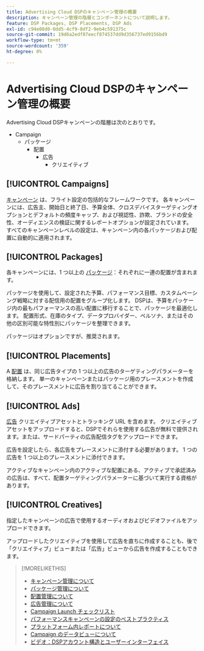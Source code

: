 ```yaml
---
title: Advertising Cloud DSPのキャンペーン管理の概要
description: キャンペーン管理の階層とコンポーネントについて説明します。
feature: DSP Packages, DSP Placements, DSP Ads
exl-id: c94e08d0-0dd5-4cf9-8df2-9eb4c591375c
source-git-commit: 19d6a2edf07eecf874537dd9d356737ed9156bd9
workflow-type: tm+mt
source-wordcount: '359'
ht-degree: 0%

---
```


# Advertising Cloud DSPのキャンペーン管理の概要

Advertising Cloud DSPキャンペーンの階層は次のとおりです。

* Campaign
   * パッケージ
      * 配置
         * 広告
            * クリエイティブ

<!-- Add "Feature: DSP Creatives" once we have other topics on creatives; get Bob to update the feature list. -->
<!-- Do clients think in terms of insertion orders? If yes, then work in the following info.:
In Advertising Cloud DSP, an insertion order is represented as a campaign, and line items are represented as packages. Each package will include placements, which can use different strategies and tactics to deliver the line item requirements.
-->

## [!UICONTROL Campaigns]

[キャンペーン](/help/dsp/campaign-management/campaigns/campaign-about.md) は、フライト設定の包括的なフレームワークです。 各キャンペーンには、広告主、開始日と終了日、予算全体、クロスデバイスターゲティングオプションとデフォルトの頻度キャップ、および視認性、詐欺、ブランドの安全性、オーディエンスの検証に関するレポートオプションが設定されています。 すべてのキャンペーンレベルの設定は、キャンペーン内の各パッケージおよび配置に自動的に適用されます。

## [!UICONTROL Packages]

各キャンペーンには、1 つ以上の [パッケージ](/help/dsp/campaign-management/packages/package-about.md)：それぞれに一連の配置が含まれます。

パッケージを使用して、設定された予算、パフォーマンス目標、カスタムペーシング戦略に対する配信用の配置をグループ化します。 DSPは、予算をパッケージ内の最もパフォーマンスの高い配置に移行することで、パッケージを最適化します。 配置形式、在庫のタイプ、データプロバイダー、ペルソナ、またはその他の区別可能な特性別にパッケージを整理できます。

パッケージはオプションですが、推奨されます。

## [!UICONTROL Placements]

A [配置](/help/dsp/campaign-management/placements/placement-about.md) は、同じ広告タイプの 1 つ以上の広告のターゲティングパラメーターを格納します。 単一のキャンペーンまたはパッケージ用のプレースメントを作成して、そのプレースメントに広告を割り当てることができます。

## [!UICONTROL Ads]

[広告](/help/dsp/campaign-management/ads/ad-about.md) クリエイティブアセットとトラッキング URL を含めます。 クリエイティブアセットをアップロードすると、DSPでそれらを使用する広告が無料で提供されます。または、サードパーティの広告配信タグをアップロードできます。

広告を設定したら、各広告をプレースメントに添付する必要があります。 1 つの広告を 1 つ以上のプレースメントに添付できます。

アクティブなキャンペーン内のアクティブな配置にある、アクティブで承認済みの広告は、すべて、配置ターゲティングパラメーターに基づいて実行する資格があります。

## [!UICONTROL Creatives]

指定したキャンペーンの広告で使用するオーディオおよびビデオファイルをアップロードできます。
<!-- add link to [About Creative Management](/help/dsp/campaign-management/creatives/creative-about.md) when it's available-->

アップロードしたクリエイティブを使用して広告を直ちに作成することも、後で「クリエイティブ」ビューまたは「広告」ビューから広告を作成することもできます。

>[!MORELIKETHIS]
>
>* [キャンペーン管理について](/help/dsp/campaign-management/campaigns/campaign-about.md)
>* [パッケージ管理について](/help/dsp/campaign-management/packages/package-about.md)
>* [配置管理について](/help/dsp/campaign-management/placements/placement-about.md)
>* [広告管理について](/help/dsp/campaign-management/ads/ad-about.md)
>* [Campaign Launch チェックリスト](/help/dsp/campaign-management/campaign-launch-checklist.md)
>* [パフォーマンスキャンペーンの設定のベストプラクティス](/help/dsp/optimization/campaign-best-practices-performance.md)
>* [プラットフォーム内レポートについて](/help/dsp/campaign-management/reports/campaign-reports-about.md)
>* [Campaign のデータビューについて](/help/dsp/campaign-management/reports/campaign-data-views-about.md)
>* [ビデオ：DSPアカウント構造とユーザーインターフェイス](https://experienceleague.adobe.com/docs/advertising-cloud-learn/tutorials/dsp/ui.html)

